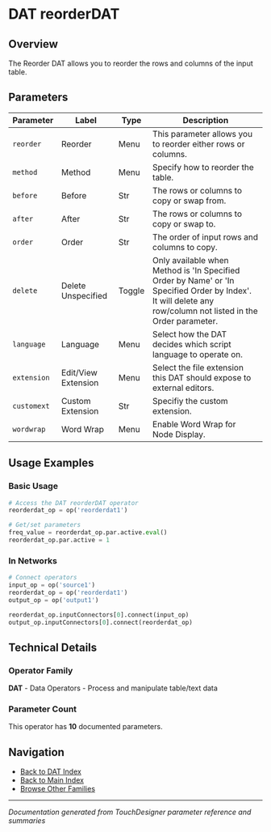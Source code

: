 # DAT reorderDAT

## Overview

The Reorder DAT allows you to reorder the rows and columns of the input table.

## Parameters

| Parameter | Label | Type | Description |
|-----------|-------|------|-------------|
| `reorder` | Reorder | Menu | This parameter allows you to reorder either rows or columns. |
| `method` | Method | Menu | Specify how to reorder the table. |
| `before` | Before | Str | The rows or columns to copy or swap from. |
| `after` | After | Str | The rows or columns to copy or swap to. |
| `order` | Order | Str | The order of input rows and columns to copy. |
| `delete` | Delete Unspecified | Toggle | Only available when Method is 'In Specified Order by Name' or 'In Specified Order by Index'. It will delete any row/column not listed in the Order parameter. |
| `language` | Language | Menu | Select how the DAT decides which script language to operate on. |
| `extension` | Edit/View Extension | Menu | Select the file extension this DAT should expose to external editors. |
| `customext` | Custom Extension | Str | Specifiy the custom extension. |
| `wordwrap` | Word Wrap | Menu | Enable Word Wrap for Node Display. |

## Usage Examples

### Basic Usage

```python
# Access the DAT reorderDAT operator
reorderdat_op = op('reorderdat1')

# Get/set parameters
freq_value = reorderdat_op.par.active.eval()
reorderdat_op.par.active = 1
```

### In Networks

```python
# Connect operators
input_op = op('source1')
reorderdat_op = op('reorderdat1')
output_op = op('output1')

reorderdat_op.inputConnectors[0].connect(input_op)
output_op.inputConnectors[0].connect(reorderdat_op)
```

## Technical Details

### Operator Family

**DAT** - Data Operators - Process and manipulate table/text data

### Parameter Count

This operator has **10** documented parameters.

## Navigation

- [Back to DAT Index](../DAT/DAT_INDEX.md)
- [Back to Main Index](../OPERATORS_INDEX.md)
- [Browse Other Families](../OPERATORS_INDEX.md#quick-navigation)

---
*Documentation generated from TouchDesigner parameter reference and summaries*
